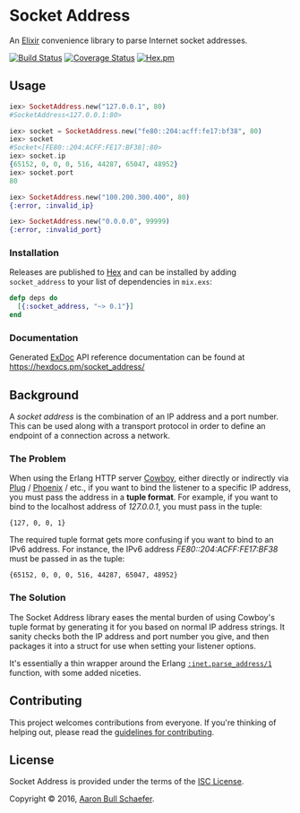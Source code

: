 Socket Address
==============

An [Elixir][] convenience library to parse Internet socket addresses.

[![Build Status](https://travis-ci.org/elasticdog/socket_address.svg?branch=master)](https://travis-ci.org/elasticdog/socket_address)
[![Coverage Status](https://coveralls.io/repos/github/elasticdog/socket_address/badge.svg?branch=master)](https://coveralls.io/github/elasticdog/socket_address?branch=master)
[![Hex.pm](https://img.shields.io/hexpm/v/socket_address.svg)](https://hex.pm/packages/socket_address)

[Elixir]: http://elixir-lang.org/

Usage
-----

```elixir
iex> SocketAddress.new("127.0.0.1", 80)
#SocketAddress<127.0.0.1:80>

iex> socket = SocketAddress.new("fe80::204:acff:fe17:bf38", 80)
iex> socket
#Socket<[FE80::204:ACFF:FE17:BF38]:80>
iex> socket.ip
{65152, 0, 0, 0, 516, 44287, 65047, 48952}
iex> socket.port
80

iex> SocketAddress.new("100.200.300.400", 80)
{:error, :invalid_ip}

iex> SocketAddress.new("0.0.0.0", 99999)
{:error, :invalid_port}
```

### Installation

Releases are published to [Hex](https://hex.pm) and can be installed by adding
`socket_address` to your list of dependencies in `mix.exs`:

```elixir
defp deps do
  [{:socket_address, "~> 0.1"}]
end
```

### Documentation

Generated [ExDoc][] API reference documentation can be found at
<https://hexdocs.pm/socket_address/>

[ExDoc]: https://github.com/elixir-lang/ex_doc

Background
----------

A *socket address* is the combination of an IP address and a port number. This
can be used along with a transport protocol in order to define an endpoint of
a connection across a network.

### The Problem

When using the Erlang HTTP server [Cowboy][], either directly or indirectly via
[Plug][] / [Phoenix][] / etc., if you want to bind the listener to a specific
IP address, you must pass the address in a **tuple format**. For example, if
you want to bind to the localhost address of _127.0.0.1_, you must pass in the
tuple:

    {127, 0, 0, 1}

The required tuple format gets more confusing if you want to bind to an IPv6
address. For instance, the IPv6 address _FE80::204:ACFF:FE17:BF38_ must be
passed in as the tuple:

    {65152, 0, 0, 0, 516, 44287, 65047, 48952}

[Cowboy]: https://github.com/ninenines/cowboy
[Plug]: https://github.com/elixir-lang/plug
[Phoenix]: http://www.phoenixframework.org/

### The Solution

The Socket Address library eases the mental burden of using Cowboy's tuple
format by generating it for you based on normal IP address strings. It sanity
checks both the IP address and port number you give, and then packages it into
a struct for use when setting your listener options.

It's essentially a thin wrapper around the Erlang [`:inet.parse_address/1`][]
function, with some added niceties.

[`:inet.parse_address/1`]: http://erlang.org/doc/man/inet.html#parse_address-1

Contributing
------------

This project welcomes contributions from everyone. If you're thinking of
helping out, please read the [guidelines for contributing][contributing].

[contributing]: https://github.com/elasticdog/socket_address/blob/master/CONTRIBUTING.md

License
-------

Socket Address is provided under the terms of the
[ISC License](https://en.wikipedia.org/wiki/ISC_license).

Copyright &copy; 2016, [Aaron Bull Schaefer](mailto:aaron@elasticdog.com).
